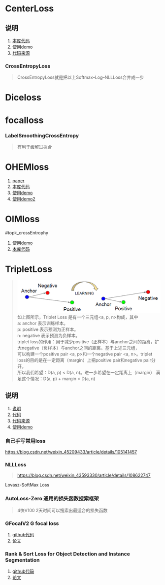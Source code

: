 # CenterLoss
## 说明
1. [本库代码](CenterLoss.py)
2. [使用demo](../../../test/cv/loss/train_centerloss.py)
3. [代码来源](https://github.com/jxgu1016/MNIST_center_loss_pytorch)

### CrossEntropyLoss
> CrossEntropyLoss就是把以上Softmax–Log–NLLLoss合并成一步

# Diceloss

# focalloss

### LabelSmoothingCrossEntropy
> 有利于缓解过拟合

# OHEMloss
1. [paper](https://arxiv.org/abs/1604.03540)
2. [本库代码](ohem_loss.py)
3. [使用demo](../../../test/cv/loss/train_ohemloss.py)
4. [使用demo2](../../../test/cv/loss/train_ohemloss2.py)

# OIMloss

#topk_crossEntrophy
1. [使用demo](../../../test/cv/loss/train_topk_crossEntrophy.py)
2. [本库代码](topk_crossEntrophy.py)

# TripletLoss
> ![](classes/TripletLoss.png)<br/>
> 如上图所示，Triplet Loss 是有一个三元组<a, p, n>构成，其中<br/>
a: anchor 表示训练样本。<br/>
p: positive 表示预测为正样本。<br/>
n: negative 表示预测为负样本。<br/>
    triplet loss的作用：用于减少positive（正样本）与anchor之间的距离，扩大negative（负样本）与anchor之间的距离。基于上述三元组，<br/>
>可以构建一个positive pair <a, p>和一个negative pair <a, n>。triplet loss的目的是在一定距离（margin）上把positive pair和negative pair分开。<br/>
  所以我们希望：D(a, p) < D(a, n)。进一步希望在一定距离上（margin） 满足这个情况：D(a, p)  + margin  <  D(a, n)<br/>
## 说明
1. [说明](https://blog.csdn.net/weixin_40671425/article/details/98068190)
2. [代码](classes/TripletLoss.py)
3. [代码来源](https://github.com/Cysu/open-reid/blob/master/reid/loss/triplet.py)
4. [使用demo](../../../test/cv/loss/train_tripletloss.py)

### 自己手写常用loss
https://blog.csdn.net/weixin_45209433/article/details/105141457

### NLLLoss
> https://blog.csdn.net/weixin_43593330/article/details/108622747


Lovasz-SoftMax Loss

### AutoLoss-Zero 通用的损失函数搜索框架
> 4快V100 2天时间可以搜索出最适合的损失函数

### GFocalV2 G focal loss
1. [github代码](https://github.com/implus/GFocalV2)
2. [论文](https://arxiv.org/abs/2011.12885)

### Rank & Sort Loss for Object Detection and Instance Segmentation
1. [github代码](https://github.com/kemaloksuz/RankSortLoss)
2. [论文](https://arxiv.org/abs/2107.11669)
